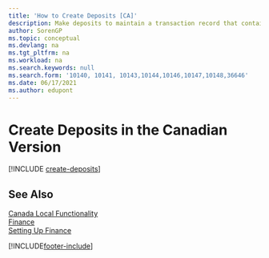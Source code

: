```yaml
---
title: 'How to Create Deposits [CA]'
description: Make deposits to maintain a transaction record that contains information that can be applied to outstanding invoices and credit memos in the Canadian version.
author: SorenGP
ms.topic: conceptual
ms.devlang: na
ms.tgt_pltfrm: na
ms.workload: na
ms.search.keywords: null
ms.search.form: '10140, 10141, 10143,10144,10146,10147,10148,36646'
ms.date: 06/17/2021
ms.author: edupont
---
```

# <a name="create-deposits-in-the-canadian-version"></a><a name="create-deposits-in-the-canadian-version"></a>Create Deposits in the Canadian Version

[!INCLUDE [create-deposits](../includes/CAMXUS/create-deposits.md)]

## <a name="see-also"></a><a name="see-also"></a>See Also

[Canada Local Functionality](canada-local-functionality.md)  
[Finance](../../finance.md)  
[Setting Up Finance](../../finance.md)  


[!INCLUDE[footer-include](../../includes/footer-banner.md)]

